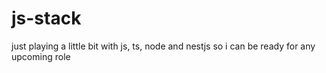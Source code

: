 # js-stack
just playing a little bit with js, ts, node and nestjs so i can be ready for any upcoming role
